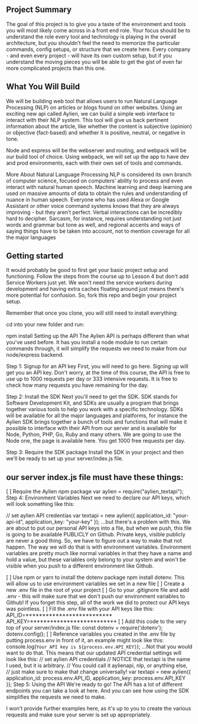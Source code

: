 ## Project Summary
The goal of this project is to give you a taste of the environment and tools you will most likely come across in a front end role. Your focus should be to understand the role every tool and technology is playing in the overall architecture, but you shouldn’t feel the need to memorize the particular commands, config setups, or structure that we create here. Every company - and even every project - will have its own custom setup, but if you understand the moving pieces you will be able to get the gist of even far more complicated projects than this one.

## What You Will Build
We will be building web tool that allows users to run Natural Language Processing (NLP) on articles or blogs found on other websites. Using an exciting new api called Aylien, we can build a simple web interface to interact with their NLP system. This tool will give us back pertinent information about the article, like whether the content is subjective (opinion) or objective (fact-based) and whether it is positive, neutral, or negative in tone.

Node and express will be the webserver and routing, and webpack will be our build tool of choice. Using webpack, we will set up the app to have dev and prod environments, each with their own set of tools and commands.

More About Natural Language Processing
NLP is considered its own branch of computer science, focused on computers’ ability to process and even interact with natural human speech. Machine learning and deep learning are used on massive amounts of data to obtain the rules and understanding of nuance in human speech. Everyone who has used Alexa or Google Assistant or other voice command systems knows that they are always improving - but they aren’t perfect. Verbal interactions can be incredibly hard to decipher. Sarcasm, for instance, requires understanding not just words and grammar but tone as well, and regional accents and ways of saying things have to be taken into account, not to mention coverage for all the major languages

## Getting started
It would probably be good to first get your basic project setup and functioning. Follow the steps from the course up to Lesson 4 but don't add Service Workers just yet. We won't need the service workers during development and having extra caches floating around just means there's more potential for confusion. So, fork this repo and begin your project setup.

Remember that once you clone, you will still need to install everything:

cd into your new folder and run:

npm install
Setting up the API
The Aylien API is perhaps different than what you've used before. It has you install a node module to run certain commands through, it will simplify the requests we need to make from our node/express backend.

Step 1: Signup for an API key
First, you will need to go here. Signing up will get you an API key. Don't worry, at the time of this course, the API is free to use up to 1000 requests per day or 333 intensive requests. It is free to check how many requests you have remaining for the day.

Step 2: Install the SDK
Next you'll need to get the SDK. SDK stands for Software Development Kit, and SDKs are usually a program that brings together various tools to help you work with a specific technology. SDKs will be available for all the major languages and platforms, for instance the Aylien SDK brings together a bunch of tools and functions that will make it possible to interface with their API from our server and is available for Node, Python, PHP, Go, Ruby and many others. We are going to use the Node one, the page is available here. You get 1000 free requests per day. 

Step 3: Require the SDK package
Install the SDK in your project and then we'll be ready to set up your server/index.js file.

## our server index.js file must have these things:

[ ] Require the Aylien npm package
var aylien = require("aylien_textapi");
Step 4: Environment Variables
Next we need to declare our API keys, which will look something like this:

// set aylien API credentias
var textapi = new aylien({
  application_id: "your-api-id",
  application_key: "your-key"
});
...but there's a problem with this. We are about to put our personal API keys into a file, but when we push, this file is going to be available PUBLICLY on Github. Private keys, visible publicly are never a good thing. So, we have to figure out a way to make that not happen. The way we will do that is with environment variables. Environment variables are pretty much like normal variables in that they have a name and hold a value, but these variables only belong to your system and won't be visible when you push to a different environment like Github.

[ ] Use npm or yarn to install the dotenv package npm install dotenv. This will allow us to use environment variables we set in a new file
[ ] Create a new .env file in the root of your project
[ ] Go to your .gitignore file and add .env - this will make sure that we don't push our environment variables to Github! If you forget this step, all of the work we did to protect our API keys was pointless.
[ ] Fill the .env file with your API keys like this:
API_ID=**************************
API_KEY=**************************
[ ] Add this code to the very top of your server/index.js file:
const dotenv = require('dotenv');
dotenv.config();
[ ] Reference variables you created in the .env file by putting process.env in front of it, an example might look like this:
console.log(`Your API key is ${process.env.API_KEY}`);
...Not that you would want to do that. This means that our updated API credential settings will look like this:
// set aylien API credentials
// NOTICE that textapi is the name I used, but it is arbitrary.
// You could call it aylienapi, nlp, or anything else, 
//   just make sure to make that change universally!
var textapi = new aylien({
application_id: process.env.API_ID,
application_key: process.env.API_KEY
});
Step 5: Using the API
We're ready to go! The API has a lot of different endpoints you can take a look at here. And you can see how using the SDK simplifies the requests we need to make.

I won't provide further examples here, as it's up to you to create the various requests and make sure your server is set up appropriately.
